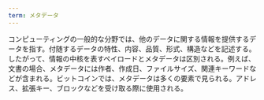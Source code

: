 ```yaml
---
term: メタデータ
---
```

コンピューティングの一般的な分野では、他のデータに関する情報を提供するデータを指す。付随するデータの特性、内容、品質、形式、構造などを記述する。したがって、情報の中核を表すペイロードとメタデータは区別される。例えば、文書の場合、メタデータには作者、作成日、ファイルサイズ、関連キーワードなどが含まれる。ビットコインでは、メタデータは多くの要素で見られる。アドレス、拡張キー、ブロックなどを受け取る際に使用される。